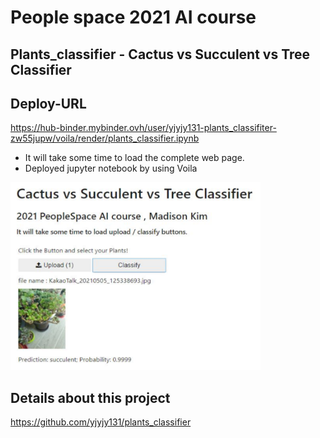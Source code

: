 # People space 2021 AI course
## Plants_classifier - Cactus vs Succulent vs Tree Classifier
## Deploy-URL 
https://hub-binder.mybinder.ovh/user/yjyjy131-plants_classifiter-zw55jupw/voila/render/plants_classifier.ipynb
* It will take some time to load the complete web page.
* Deployed jupyter notebook by using Voila


<img src="./img/web_result.png" width="400" height="300">


## Details about this project 
https://github.com/yjyjy131/plants_classifier

